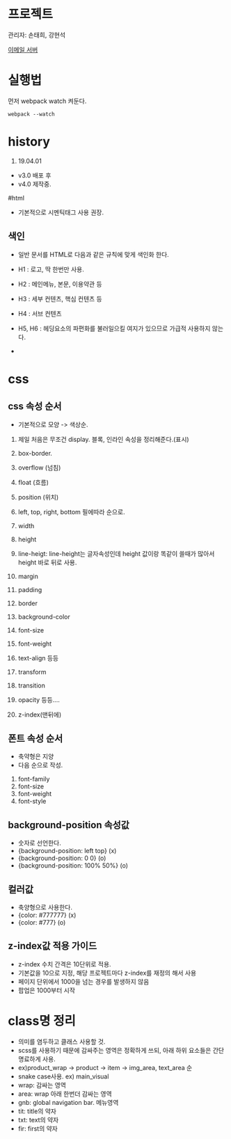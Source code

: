 # 프로젝트

관리자: 손태희, 강현석

[이메일 서버](https://github.com/BlueWhaleFoundation/bw-site-email)

# 실행법

먼저 webpack watch 켜둔다.

```
webpack --watch
```

# history

1. 19.04.01

- v3.0 배포 후
- v4.0 제작중.

#html

- 기본적으로 시멘틱태그 사용 권장.

## 색인

- 일반 문서를 HTML로 다음과 같은 규칙에 맞게 색인화 한다.

- H1 : 로고, 딱 한번만 사용.
- H2 : 메인메뉴, 본문, 이용약관 등
- H3 : 세부 컨텐츠, 핵심 컨텐츠 등
- H4 : 서브 컨텐츠
- H5, H6 : 헤딩요소의 파편화를 불러일으킬 여지가 있으므로 가급적 사용하지 않는다.
-

# css

## css 속성 순서

- 기본적으로 모양 -> 색상순.

1. 제일 처음은 무조건 display. 블록, 인라인 속성을 정리해준다.(표시)
2. box-border.
3. overflow (넘침)
4. float (흐름)

5. position (위치)
6. left, top, right, bottom 필에따라 순으로.
7. width
8. height
9. line-heigt: line-height는 글자속성인데 height 값이랑 똑같이 쓸때가 많아서 height 바로 뒤로 사용.
10. margin
11. padding
12. border
13. background-color

14. font-size
15. font-weight
16. text-align 등등

17. transform
18. transition
19. opacity 등등....
20. z-index(맨뒤에)

## 폰트 속성 순서

- 축약형은 지양
- 다음 순으로 작성.

1. font-family
2. font-size
3. font-weight
4. font-style

## background-position 속성값

- 숫자로 선언한다.
- {background-position: left top} (x)
- {background-position: 0 0} (o)
- {background-position: 100% 50%} (o)

## 컬러값

- 축양형으로 사용한다.
- {color: #777777} (x)
- {color: #777} (o)

## z-index값 적용 가이드

- z-index 수치 간격은 10단위로 적용.
- 기본값을 10으로 지정, 해당 프로젝트마다 z-index를 재정의 해서 사용
- 페이지 단위에서 1000을 넘는 경우를 발생하지 않음
- 팝업은 1000부터 시작

# class명 정리

- 의미를 염두하고 클래스 사용할 것.
- scss를 사용하기 때문에 감싸주는 영역은 정확하게 쓰되, 아래 하위 요소들은 간단명료하게 사용.
- ex)product_wrap -> product -> item -> img_area, text_area 순
- snake case사용. ex) main_visual
- wrap: 감싸는 영역
- area: wrap 아래 한번더 감싸는 영역
- gnb: global navigation bar. 메뉴영역
- tit: title의 약자
- txt: text의 약자
- fir: first의 약자
